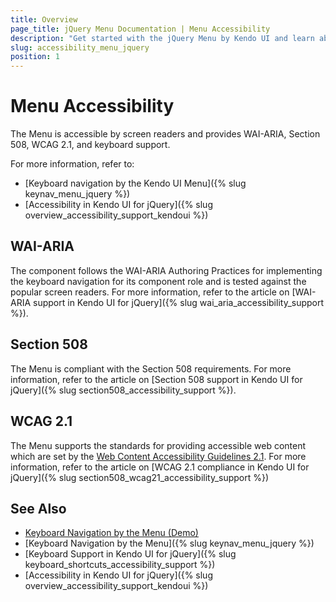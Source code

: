 ```yaml
---
title: Overview
page_title: jQuery Menu Documentation | Menu Accessibility
description: "Get started with the jQuery Menu by Kendo UI and learn about its accessibility support for WAI-ARIA, Section 508, and WCAG 2.1."
slug: accessibility_menu_jquery
position: 1
---
```


# Menu Accessibility

The Menu is accessible by screen readers and provides WAI-ARIA, Section 508, WCAG 2.1, and keyboard support.

For more information, refer to:
* [Keyboard navigation by the Kendo UI Menu]({% slug keynav_menu_jquery %})
* [Accessibility in Kendo UI for jQuery]({% slug overview_accessibility_support_kendoui %})

## WAI-ARIA

The component follows the WAI-ARIA Authoring Practices for implementing the keyboard navigation for its component role and is tested against the popular screen readers. For more information, refer to the article on [WAI-ARIA support in Kendo UI for jQuery]({% slug wai_aria_accessibility_support %}).

## Section 508

The Menu is compliant with the Section 508 requirements. For more information, refer to the article on [Section 508 support in Kendo UI for jQuery]({% slug section508_accessibility_support %}).

## WCAG 2.1

The Menu supports the standards for providing accessible web content which are set by the [Web Content Accessibility Guidelines 2.1](https://www.w3.org/TR/WCAG/). For more information, refer to the article on [WCAG 2.1 compliance in Kendo UI for jQuery]({% slug section508_wcag21_accessibility_support %})

## See Also

* [Keyboard Navigation by the Menu (Demo)](https://demos.telerik.com/kendo-ui/menu/keyboard-navigation)
* [Keyboard Navigation by the Menu]({% slug keynav_menu_jquery %})
* [Keyboard Support in Kendo UI for jQuery]({% slug keyboard_shortcuts_accessibility_support %})
* [Accessibility in Kendo UI for jQuery]({% slug overview_accessibility_support_kendoui %})
